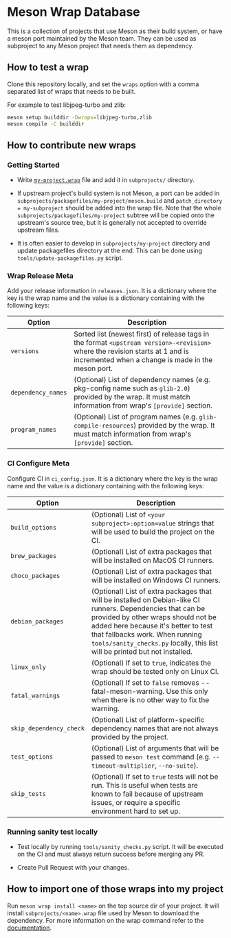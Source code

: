 # Meson Wrap Database

This is a collection of projects that use Meson as their build system, or have
a meson port maintained by the Meson team. They can be used as subproject to
any Meson project that needs them as dependency.

## How to test a wrap

Clone this repository locally, and set the `wraps` option with a comma separated
list of wraps that needs to be built.

For example to test libjpeg-turbo and zlib:
```sh
meson setup builddir -Dwraps=libjpeg-turbo,zlib
meson compile -C builddir
```

## How to contribute new wraps

### Getting Started

- Write [`my-project.wrap`](https://mesonbuild.com/Wrap-dependency-system-manual.html)
  file and add it in `subprojects/` directory.

- If upstream project's build system is not Meson, a port can be added in
  `subprojects/packagefiles/my-project/meson.build` and
  `patch_directory = my-subproject` should be added into the wrap file.
  Note that the whole `subprojects/packagefiles/my-project` subtree will be
  copied onto the upstream's source tree, but it is generally not accepted to
  override upstream files.

- It is often easier to develop in `subprojects/my-project` directory and update
  packagefiles directory at the end. This can be done using
  `tools/update-packagefiles.py` script.

### Wrap Release Meta

Add your release information in `releases.json`. It is a dictionary where the
key is the wrap name and the value is a dictionary containing with the following keys:

| Option            | Description                                                                                                                                                                                |
|-------------------|--------------------------------------------------------------------------------------------------------------------------------------------------------------------------------------------|
| `versions`        | Sorted list (newest first) of release tags in the format `<upstream version>-<revision>` where the revision starts at 1 and is incremented when a change is made in the meson port.         |
| `dependency_names`| (Optional) List of dependency names (e.g. pkg-config name such as `glib-2.0`) provided by the wrap. It must match information from wrap's `[provide]` section.                              |
| `program_names`   | (Optional) List of program names (e.g. `glib-compile-resources`) provided by the wrap. It must match information from wrap's `[provide]` section.                                           |

### CI Configure Meta

Configure CI in `ci_config.json`. It is a dictionary where the key is the wrap
name and the value is a dictionary containing with the following keys:

| Option                  | Description                                                                                                                                                                                                                                                                                          |
|-------------------------|------------------------------------------------------------------------------------------------------------------------------------------------------------------------------------------------------------------------------------------------------------------------------------------------------|
| `build_options`         | (Optional) List of `<your subproject>:option=value` strings that will be used to build the project on the CI.                                                                                                                                                                                        |
| `brew_packages`         | (Optional) List of extra packages that will be installed on MacOS CI runners.                                                                                                                                                                                                                        |
| `choco_packages`        | (Optional) List of extra packages that will be installed on Windows CI runners.                                                                                                                                                                                                                      |
| `debian_packages`       | (Optional) List of extra packages that will be installed on Debian-like CI runners. Dependencies that can be provided by other wraps should not be added here because it's better to test that fallbacks work. When running `tools/sanity_checks.py` locally, this list will be printed but not installed. |
| `linux_only`            | (Optional) If set to `true`, indicates the wrap should be tested only on Linux CI.                                                                                                                                                                                                                   |
| `fatal_warnings`        | (Optional) If set to `false` removes --fatal-meson-warning. Use this only when there is no other way to fix the warning.                                                                                                                                                                             |
| `skip_dependency_check` | (Optional) List of platform-specific dependency names that are not always provided by the project.                                                                                                                                                                                                   |
| `test_options`          | (Optional) List of arguments that will be passed to `meson test` command (e.g. `--timeout-multiplier`, `--no-suite`).                                                                                                                                                                                |
| `skip_tests`            | (Optional) If set to `true` tests will not be run. This is useful when tests are known to fail because of upstream issues, or require a specific environment hard to set up.                                                                                                                         |

### Running sanity test locally

- Test locally by running `tools/sanity_checks.py` script. It will be executed
  on the CI and must always return success before merging any PR.

- Create Pull Request with your changes.

## How to import one of those wraps into my project

Run `meson wrap install <name>` on the top source dir of your project. It
will install `subprojects/<name>.wrap` file used by Meson to download the
dependency. For more information on the wrap command refer to the [documentation](https://mesonbuild.com/Commands.html#wrap).
